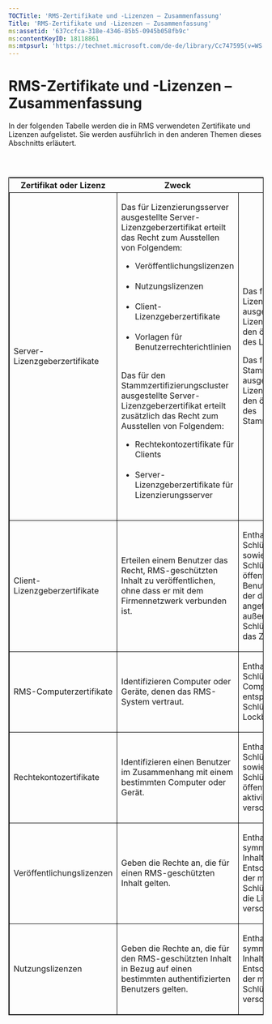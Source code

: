 ```yaml
---
TOCTitle: 'RMS-Zertifikate und -Lizenzen – Zusammenfassung'
Title: 'RMS-Zertifikate und -Lizenzen – Zusammenfassung'
ms:assetid: '637ccfca-318e-4346-85b5-0945b058fb9c'
ms:contentKeyID: 18118861
ms:mtpsurl: 'https://technet.microsoft.com/de-de/library/Cc747595(v=WS.10)'
---
```


RMS-Zertifikate und -Lizenzen – Zusammenfassung
===============================================

In der folgenden Tabelle werden die in RMS verwendeten Zertifikate und Lizenzen aufgelistet. Sie werden ausführlich in den anderen Themen dieses Abschnitts erläutert.

###  

<p> </p>
<table style="border:1px solid black;">
<colgroup>
<col width="33%" />
<col width="33%" />
<col width="33%" />
</colgroup>
<thead>
<tr class="header">
<th>Zertifikat oder Lizenz</th>
<th>Zweck</th>
<th>Inhalt</th>
</tr>
</thead>
<tbody>
<tr class="odd">
<td style="border:1px solid black;"><p>Server-Lizenzgeberzertifikate</p></td>
<td style="border:1px solid black;"><p>Das für Lizenzierungsserver ausgestellte Server-Lizenzgeberzertifikat erteilt das Recht zum Ausstellen von Folgendem:</p>
<ul>
<li>Veröffentlichungslizenzen<br />
<br />
</li>
<li>Nutzungslizenzen<br />
<br />
</li>
<li>Client-Lizenzgeberzertifikate<br />
<br />
</li>
<li>Vorlagen für Benutzerrechterichtlinien<br />
<br />
</li>
</ul>
<p>Das für den Stammzertifizierungscluster ausgestellte Server-Lizenzgeberzertifikat erteilt zusätzlich das Recht zum Ausstellen von Folgendem:</p>
<ul>
<li>Rechtekontozertifikate für Clients<br />
<br />
</li>
<li>Server-Lizenzgeberzertifikate für Lizenzierungsserver<br />
<br />
</li>
</ul></td>
<td style="border:1px solid black;"><p>Das für einen Lizenzierungsserver ausgestellte Server-Lizenzgeberzertifikat enthält den öffentlichen Schlüssel des Lizenzierungsservers.</p>
<p>Das für den Stammzertifizierungsserver ausgestellte Server-Lizenzgeberzertifikat enthält den öffentlichen Schlüssel des Stammzertifizierungsservers.</p></td>
</tr>
<tr class="even">
<td style="border:1px solid black;"><p>Client-Lizenzgeberzertifikate</p></td>
<td style="border:1px solid black;"><p>Erteilen einem Benutzer das Recht, RMS-geschützten Inhalt zu veröffentlichen, ohne dass er mit dem Firmennetzwerk verbunden ist.</p></td>
<td style="border:1px solid black;"><p>Enthalten den öffentlichen Schlüssel des Zertifikats sowie dessen privaten Schlüssel, der mit dem öffentlichen Schlüssel des Benutzers verschlüsselt wird, der das Zertifikat angefordert hat. Enthalten außerdem den öffentlichen Schlüssel des Servers, der das Zertifikat ausgestellt hat.</p></td>
</tr>
<tr class="odd">
<td style="border:1px solid black;"><p>RMS-Computerzertifikate</p></td>
<td style="border:1px solid black;"><p>Identifizieren Computer oder Geräte, denen das RMS-System vertraut.</p></td>
<td style="border:1px solid black;"><p>Enthalten den öffentlichen Schlüssel des aktivierten Computers. Der entsprechende private Schlüssel befindet sich in der Lockbox dieses Computers.</p></td>
</tr>
<tr class="even">
<td style="border:1px solid black;"><p>Rechtekontozertifikate</p></td>
<td style="border:1px solid black;"><p>Identifizieren einen Benutzer im Zusammenhang mit einem bestimmten Computer oder Gerät.</p></td>
<td style="border:1px solid black;"><p>Enthalten den öffentlichen Schlüssel des Benutzers sowie dessen privaten Schlüssel, der mit dem öffentlichen Schlüssel des aktivierten Computers verschlüsselt wird.</p></td>
</tr>
<tr class="odd">
<td style="border:1px solid black;"><p>Veröffentlichungslizenzen</p></td>
<td style="border:1px solid black;"><p>Geben die Rechte an, die für einen RMS-geschützten Inhalt gelten.</p></td>
<td style="border:1px solid black;"><p>Enthalten den symmetrischen Inhaltsschlüssel zum Entschlüsseln des Inhalts, der mit dem öffentlichen Schlüssel des Servers, der die Lizenz ausgegeben hat, verschlüsselt wurde.</p></td>
</tr>
<tr class="even">
<td style="border:1px solid black;"><p>Nutzungslizenzen</p></td>
<td style="border:1px solid black;"><p>Geben die Rechte an, die für den RMS-geschützten Inhalt in Bezug auf einen bestimmten authentifizierten Benutzers gelten.</p></td>
<td style="border:1px solid black;"><p>Enthalten den symmetrischen Inhaltsschlüssel zum Entschlüsseln der Inhalte, der mit dem öffentlichen Schlüssel des Benutzers verschlüsselt wird.</p></td>
</tr>
</tbody>
</table>
